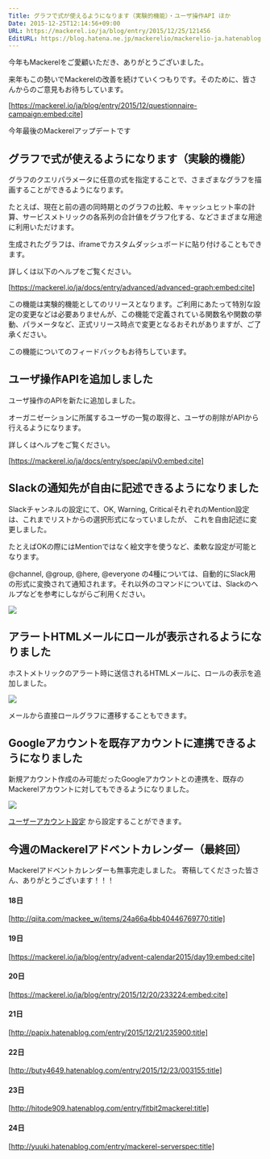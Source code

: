 ```yaml
---
Title: グラフで式が使えるようになります（実験的機能）・ユーザ操作API ほか
Date: 2015-12-25T12:14:56+09:00
URL: https://mackerel.io/ja/blog/entry/2015/12/25/121456
EditURL: https://blog.hatena.ne.jp/mackerelio/mackerelio-ja.hatenablog.mackerel.io/atom/entry/6653586347149712193
---
```


今年もMackerelをご愛顧いただき、ありがとうございました。

来年もこの勢いでMackerelの改善を続けていくつもりです。そのために、皆さんからのご意見もお待ちしています。

[https://mackerel.io/ja/blog/entry/2015/12/questionnaire-campaign:embed:cite]

今年最後のMackerelアップデートです

## グラフで式が使えるようになります（実験的機能）

グラフのクエリパラメータに任意の式を指定することで、さまざまなグラフを描画することができるようになります。

たとえば、現在と前の週の同時期とのグラフの比較、キャッシュヒット率の計算、サービスメトリックの各系列の合計値をグラフ化する、などさまざまな用途に利用いただけます。

生成されたグラフは、iframeでカスタムダッシュボードに貼り付けることもできます。

詳しくは以下のヘルプをご覧ください。

[https://mackerel.io/ja/docs/entry/advanced/advanced-graph:embed:cite]

この機能は実験的機能としてのリリースとなります。ご利用にあたって特別な設定の変更などは必要ありませんが、この機能で定義されている関数名や関数の挙動、パラメータなど、正式リリース時点で変更となるおそれがありますが、ご了承ください。

この機能についてのフィードバックもお待ちしています。

## ユーザ操作APIを追加しました

ユーザ操作のAPIを新たに追加しました。

オーガニゼーションに所属するユーザの一覧の取得と、ユーザの削除がAPIから行えるようになります。

詳しくはヘルプをご覧ください。

[https://mackerel.io/ja/docs/entry/spec/api/v0:embed:cite]

## Slackの通知先が自由に記述できるようになりました

Slackチャンネルの設定にて、OK, Warning, CriticalそれぞれのMention設定は、これまでリストからの選択形式になっていましたが、
これを自由記述に変更しました。

たとえばOKの際にはMentionではなく絵文字を使うなど、柔軟な設定が可能となります。

@channel, @group, @here, @everyone の4種については、自動的にSlack用の形式に変換されて通知されます。それ以外のコマンドについては、Slackのヘルプなどを参考にしながらご利用ください。

![](https://cdn-ak.f.st-hatena.com/images/fotolife/m/mackerelio/20151224/20151224164225.png)

## アラートHTMLメールにロールが表示されるようになりました

ホストメトリックのアラート時に送信されるHTMLメールに、ロールの表示を追加しました。

![](https://cdn-ak.f.st-hatena.com/images/fotolife/m/mackerelio/20151224/20151224164226.png)

メールから直接ロールグラフに遷移することもできます。


## Googleアカウントを既存アカウントに連携できるようになりました

新規アカウント作成のみ可能だったGoogleアカウントとの連携を、既存のMackerelアカウントに対してもできるようになりました。

![](https://cdn-ak.f.st-hatena.com/images/fotolife/m/mackerelio/20151224/20151224165400.png)

[ユーザーアカウント設定](https://mackerel.io/settings/user?tab=account) から設定することができます。

## 今週のMackerelアドベントカレンダー（最終回）

Mackerelアドベントカレンダーも無事完走しました。
寄稿してくださった皆さん、ありがとうございます！！！

#### 18日

[http://qiita.com/mackee_w/items/24a66a4bb40446769770:title]

#### 19日

[https://mackerel.io/ja/blog/entry/advent-calendar2015/day19:embed:cite]

#### 20日

[https://mackerel.io/ja/blog/entry/2015/12/20/233224:embed:cite]

#### 21日

[http://papix.hatenablog.com/entry/2015/12/21/235900:title]

#### 22日

[http://buty4649.hatenablog.com/entry/2015/12/23/003155:title]

#### 23日

[http://hitode909.hatenablog.com/entry/fitbit2mackerel:title]

#### 24日

[http://yuuki.hatenablog.com/entry/mackerel-serverspec:title]
